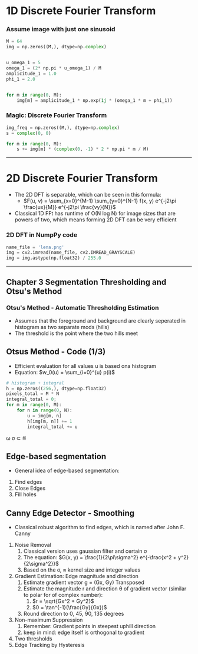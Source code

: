 # 1D Discrete Fourier Transform

###  Assume image with just one sinusoid
```python
M = 64
img = np.zeros((M,), dtype=np.complex)


u_omega_1 = 5
omega_1 = (2* np.pi * u_omega_1) / M
amplicitude_1 = 1.0
phi_1 = 2.0                               


for m in range(0, M):
    img[m] = amplicitude_1 * np.exp(1j * (omega_1 * m + phi_1))
```

### Magic: Discrete Fourier Transform
```python
img_freq = np.zeros((M,), dtype=np.complex)
s = complex(0, 0)

for m in range(0, M):
    s += img[m] * (complex(0, -1) * 2 * np.pi * m / M)
```

---

# 2D Discrete Fourier Transform

- The 2D DFT is separable, which can be seen in this formula:
  - $F(u, v) = \sum_{x=0}^{M-1} \sum_{y=0}^{N-1} f(x, y) e^{-j2\pi \frac{ux}{M}} e^{-j2\pi \frac{vy}{N}}$
- Classical 1D FFt has runtime of O(N log N) for image sizes that are powers of two, which means forming 2D DFT can be very efficient

### 2D DFT in NumpPy code
```python
name_file = 'lena.png'
img = cv2.imread(name_file, cv2.IMREAD_GRAYSCALE)
img = img.astype(np.float32) / 255.0

```

***
## Chapter 3 Segmentation Thresholding and Otsu's Method

### Otsu's Method - Automatic Thresholding Estimation
- Assumes that the foreground and background are clearly seperated in histogram as two separate mods (hills)
- The threshold is the point where the two hills meet

## Otsus Method - Code (1/3)
- Efficient evaluation for all values u is based ona  histogram
- Equation: $w_0(u) = \sum_{i=0}^{u} p(i)$
```python
# histogram + integral
h = np.zeros((256,), dtype=np.float32)
pixels_total = M * N
integral_total = 0;
for m in range(0, M):
    for n in range(0, N):
        u = img[m, n]
        h[img[m, n]] += 1
        integral_total += u
```
ω σ
⊂
≝


## Edge-based segmentation
- General idea of edge-based segmentation:
1. Find edges
2. Close Edges
3. Fill holes

## Canny Edge Detector - Smoothing
- Classical robust algorithm to find edges, which is named after John F. Canny
1. Noise Removal
   1. Classical version uses gaussian filter and certain σ
   2. The equation: $G(x, y) = \frac{1}{2\pi\sigma^2} e^{-\frac{x^2 + y^2}{2\sigma^2}}$
   3. Based on the σ, ≈ kernel size and integer values
2. Gradient Estimation: Edge magnitude and direction
    1. Estimate gradient vector g = (Gx, Gy) Transposed
    2. Estimate the magnitude r and direction θ of gradient vector (similar to polar for of complex number):
       1. $r = \sqrt{Gx^2 + Gy^2}$
       2. $0 = \tan^{-1}(\frac{Gy}{Gx})$
    3. Round direction to 0, 45, 90, 135 degrees
3. Non-maximum Suppression
   1. Remember: Gradient points in steepest uphill direction
   2. keep in mind: edge itself is orthogonal to gradient 
4. Two thresholds
5. Edge Tracking by Hysteresis

